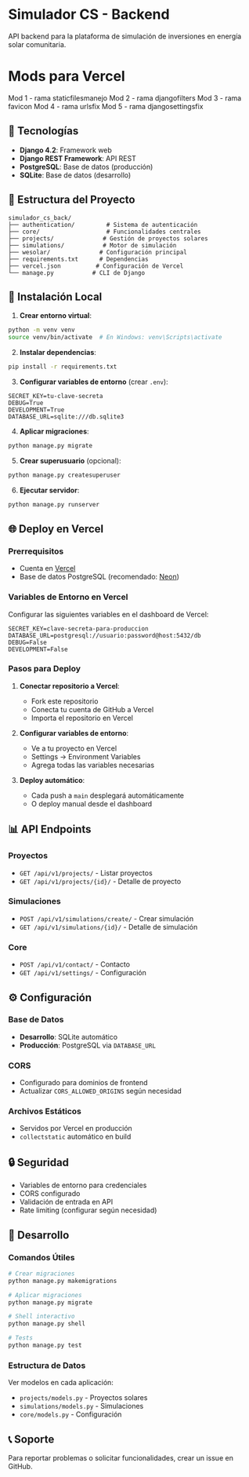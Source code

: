 # Simulador CS - Backend

API backend para la plataforma de simulación de inversiones en energía solar comunitaria.

# Mods para Vercel

Mod 1 - rama staticfilesmanejo
Mod 2 - rama djangofilters
Mod 3 - rama favicon
Mod 4 - rama urlsfix
Mod 5 - rama djangosettingsfix

## 🚀 Tecnologías

- **Django 4.2**: Framework web
- **Django REST Framework**: API REST
- **PostgreSQL**: Base de datos (producción)
- **SQLite**: Base de datos (desarrollo)

## 📁 Estructura del Proyecto

```
simulador_cs_back/
├── authentication/         # Sistema de autenticación
├── core/                   # Funcionalidades centrales
├── projects/              # Gestión de proyectos solares
├── simulations/           # Motor de simulación
├── wesolar/              # Configuración principal
├── requirements.txt      # Dependencias
├── vercel.json          # Configuración de Vercel
└── manage.py           # CLI de Django
```

## 🔧 Instalación Local

1. **Crear entorno virtual**:
```bash
python -m venv venv
source venv/bin/activate  # En Windows: venv\Scripts\activate
```

2. **Instalar dependencias**:
```bash
pip install -r requirements.txt
```

3. **Configurar variables de entorno** (crear `.env`):
```
SECRET_KEY=tu-clave-secreta
DEBUG=True
DEVELOPMENT=True
DATABASE_URL=sqlite:///db.sqlite3
```

4. **Aplicar migraciones**:
```bash
python manage.py migrate
```

5. **Crear superusuario** (opcional):
```bash
python manage.py createsuperuser
```

6. **Ejecutar servidor**:
```bash
python manage.py runserver
```

## 🌐 Deploy en Vercel

### Prerrequisitos
- Cuenta en [Vercel](https://vercel.com)
- Base de datos PostgreSQL (recomendado: [Neon](https://neon.tech))

### Variables de Entorno en Vercel
Configurar las siguientes variables en el dashboard de Vercel:

```
SECRET_KEY=clave-secreta-para-produccion
DATABASE_URL=postgresql://usuario:password@host:5432/db
DEBUG=False
DEVELOPMENT=False
```

### Pasos para Deploy

1. **Conectar repositorio a Vercel**:
   - Fork este repositorio
   - Conecta tu cuenta de GitHub a Vercel
   - Importa el repositorio en Vercel

2. **Configurar variables de entorno**:
   - Ve a tu proyecto en Vercel
   - Settings → Environment Variables
   - Agrega todas las variables necesarias

3. **Deploy automático**:
   - Cada push a `main` desplegará automáticamente
   - O deploy manual desde el dashboard

## 📊 API Endpoints

### Proyectos
- `GET /api/v1/projects/` - Listar proyectos
- `GET /api/v1/projects/{id}/` - Detalle de proyecto

### Simulaciones
- `POST /api/v1/simulations/create/` - Crear simulación
- `GET /api/v1/simulations/{id}/` - Detalle de simulación

### Core
- `POST /api/v1/contact/` - Contacto
- `GET /api/v1/settings/` - Configuración

## ⚙️ Configuración

### Base de Datos
- **Desarrollo**: SQLite automático
- **Producción**: PostgreSQL via `DATABASE_URL`

### CORS
- Configurado para dominios de frontend
- Actualizar `CORS_ALLOWED_ORIGINS` según necesidad

### Archivos Estáticos
- Servidos por Vercel en producción
- `collectstatic` automático en build

## 🔒 Seguridad

- Variables de entorno para credenciales
- CORS configurado
- Validación de entrada en API
- Rate limiting (configurar según necesidad)

## 📝 Desarrollo

### Comandos Útiles
```bash
# Crear migraciones
python manage.py makemigrations

# Aplicar migraciones
python manage.py migrate

# Shell interactivo
python manage.py shell

# Tests
python manage.py test
```

### Estructura de Datos
Ver modelos en cada aplicación:
- `projects/models.py` - Proyectos solares
- `simulations/models.py` - Simulaciones
- `core/models.py` - Configuración

## 📞 Soporte

Para reportar problemas o solicitar funcionalidades, crear un issue en GitHub.
